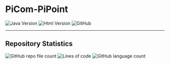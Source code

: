 # PiCom-PiPoint

![Java Version](https://img.shields.io/badge/Java-17.0-green.svg) ![Html Version](https://img.shields.io/badge/HTML-17.0-orange.svg) ![GitHub](https://img.shields.io/github/license/PiCom-PiPoint/PiCom-PiPoint.github.io)

---
## Repository Statistics

![GitHub repo file count](https://img.shields.io/github/directory-file-count/PiCom-PiPoint/PiCom-PiPoint.github.io) ![Lines of code](https://img.shields.io/tokei/lines/github/PiCom-PiPoint/PiCom-PiPoint.github.io) ![GitHub language count](https://img.shields.io/github/languages/count/PiCom-PiPoint/PiCom-PiPoint.github.io)